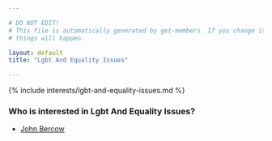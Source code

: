 ```yaml
---

# DO NOT EDIT!
# This file is automatically generated by get-members. If you change it, bad
# things will happen.

layout: default
title: "Lgbt And Equality Issues"

---
```


{% include interests/lgbt-and-equality-issues.md %}

### Who is interested in Lgbt And Equality Issues?


* [John Bercow](/members/john-bercow.html)
